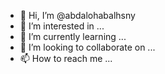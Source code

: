 - 👋 Hi, I’m @abdalohabalhsny
- 👀 I’m interested in ...
- 🌱 I’m currently learning ...
- 💞️ I’m looking to collaborate on ...
- 📫 How to reach me ...

<!---
abdalohabalhsny/abdalohabalhsny is a ✨ special ✨ repository because its `README.md` (this file) appears on your GitHub profile.
You can click the Preview link to take a look at your changes.
--->
